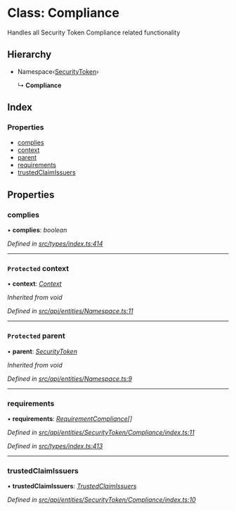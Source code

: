 # Class: Compliance

Handles all Security Token Compliance related functionality

## Hierarchy

* Namespace‹[SecurityToken](securitytoken.md)›

  ↳ **Compliance**

## Index

### Properties

* [complies](compliance.md#complies)
* [context](compliance.md#protected-context)
* [parent](compliance.md#protected-parent)
* [requirements](compliance.md#requirements)
* [trustedClaimIssuers](compliance.md#trustedclaimissuers)

## Properties

###  complies

• **complies**: *boolean*

*Defined in [src/types/index.ts:414](https://github.com/PolymathNetwork/polymesh-sdk/blob/44d12f59/src/types/index.ts#L414)*

___

### `Protected` context

• **context**: *[Context](context.md)*

*Inherited from void*

*Defined in [src/api/entities/Namespace.ts:11](https://github.com/PolymathNetwork/polymesh-sdk/blob/44d12f59/src/api/entities/Namespace.ts#L11)*

___

### `Protected` parent

• **parent**: *[SecurityToken](securitytoken.md)*

*Inherited from void*

*Defined in [src/api/entities/Namespace.ts:9](https://github.com/PolymathNetwork/polymesh-sdk/blob/44d12f59/src/api/entities/Namespace.ts#L9)*

___

###  requirements

• **requirements**: *[RequirementCompliance](../interfaces/requirementcompliance.md)[]*

*Defined in [src/api/entities/SecurityToken/Compliance/index.ts:11](https://github.com/PolymathNetwork/polymesh-sdk/blob/44d12f59/src/api/entities/SecurityToken/Compliance/index.ts#L11)*

*Defined in [src/types/index.ts:413](https://github.com/PolymathNetwork/polymesh-sdk/blob/44d12f59/src/types/index.ts#L413)*

___

###  trustedClaimIssuers

• **trustedClaimIssuers**: *[TrustedClaimIssuers](trustedclaimissuers.md)*

*Defined in [src/api/entities/SecurityToken/Compliance/index.ts:10](https://github.com/PolymathNetwork/polymesh-sdk/blob/44d12f59/src/api/entities/SecurityToken/Compliance/index.ts#L10)*
